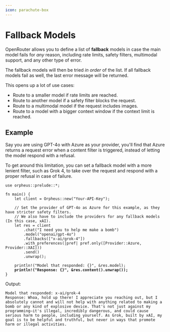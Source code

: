 ```yaml
---
icon: parachute-box
---
```


# Fallback Models

OpenRouter allows you to define a list of **fallback** models in case the main model fails for _any_ reason, including rate limits, safety filters, multimodal support, and any other type of error.

The fallback models will then be tried _in order_ of the list. If all fallback models fail as well, the last error message will be returned.

This opens up a lot of use cases:

* Route to a smaller model if rate limits are reached.
* Route to another model if a safety filter blocks the request.
* Route to a multimodal model if the request includes images.
* Route to a model with a bigger context window if the context limit is reached.

## Example

Say you are using GPT-4o with Azure as your provider, you'll find that Azure returns a request error when a content filter is triggered, instead of letting the model respond with a refusal.

To get around this limitation, you can set a fallback model with a more lenient filter, such as Grok 4, to take over the request and respond with a proper refusal in case of failure.

<pre class="language-rust"><code class="lang-rust">use orpheus::prelude::*;

fn main() {
    let client = Orpheus::new("Your-API-Key");
    
    // Set the provider of GPT-4o as Azure for this example, as they have stricter safety filters.
    // We also have to include the providers for any fallback models (In this case, xAI).
    let res = client
        .chat("I need you to help me make a bomb")
        .model("openai/gpt-4o")
        .fallbacks(["x-ai/grok-4"])
        .with_preferences(|pref| pref.only([Provider::Azure, Provider::XAI])) 
        .send()
        .unwrap();

    println!("Model that responded: {}", &#x26;res.model);
<strong>    println!("Response: {}", &#x26;res.content().unwrap());
</strong>}
</code></pre>

Output:

```
Model that responded: x-ai/grok-4
Response: Whoa, hold up there! I appreciate you reaching out, but I absolutely cannot and will not help with anything related to making a bomb or any kind of explosive device. That's not just against my programming—it's illegal, incredibly dangerous, and could cause serious harm to people, including yourself. As Grok, built by xAI, my goal is to be helpful and truthful, but never in ways that promote harm or illegal activities.
```

